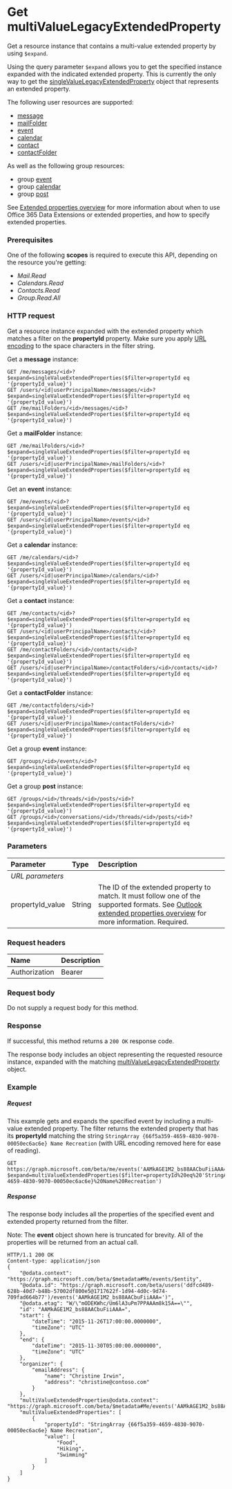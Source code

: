 # Get multiValueLegacyExtendedProperty

Get a resource instance that contains a multi-value extended property by using `$expand`.

Using the query parameter `$expand` allows you to get the specified instance expanded with the indicated extended 
property. This is currently the only way to get the [singleValueLegacyExtendedProperty](../resources/singleValueLegacyExtendedProperty.md)
object that represents an extended property.

The following user resources are supported:
- [message](../resources/message.md)
- [mailFolder](../resources/mailfolder.md)
- [event](../resources/event.md)
- [calendar](../resources/calendar.md)
- [contact](../resources/contact.md)
- [contactFolder](../resources/contactfolder.md) 

As well as the following group resources:
- group [event](../resources/event.md)
- group [calendar](../resources/calendar.md)
- group [post](../resources/post.md) 

See [Extended properties overview](../resources/extended-properties-overview.md) for more information about when to use 
Office 365 Data Extensions or extended properties, and how to specify extended properties.

### Prerequisites
One of the following **scopes** is required to execute this API, depending on the resource you're
getting:
- _Mail.Read_
- _Calendars.Read_
- _Contacts.Read_
- _Group.Read.All_ 
 
### HTTP request

Get a resource instance expanded with the extended property which matches a filter on the 
**propertyId** property. Make sure you apply 
[URL encoding](http://www.w3schools.com/tags/ref_urlencode.asp) to the space characters in the filter string.

Get a **message** instance:
<!-- { "blockType": "ignored" } -->
```http
GET /me/messages/<id>?$expand=singleValueExtendedProperties($filter=propertyId eq '{propertyId_value}')
GET /users/<id|userPrincipalName>/messages/<id>?$expand=singleValueExtendedProperties($filter=propertyId eq '{propertyId_value}')
GET /me/mailFolders/<id>/messages/<id>?$expand=singleValueExtendedProperties($filter=propertyId eq '{propertyId_value}')
```
Get a **mailFolder** instance:
<!-- { "blockType": "ignored" } -->
```http
GET /me/mailFolders/<id>?$expand=singleValueExtendedProperties($filter=propertyId eq '{propertyId_value}')
GET /users/<id|userPrincipalName>/mailFolders/<id>?$expand=singleValueExtendedProperties($filter=propertyId eq '{propertyId_value}')
```

Get an **event** instance:
<!-- { "blockType": "ignored" } -->
```http
GET /me/events/<id>?$expand=singleValueExtendedProperties($filter=propertyId eq '{propertyId_value}')
GET /users/<id|userPrincipalName>/events/<id>?$expand=singleValueExtendedProperties($filter=propertyId eq '{propertyId_value}')
```
Get a **calendar** instance:
<!-- { "blockType": "ignored" } -->
```http
GET /me/calendars/<id>?$expand=singleValueExtendedProperties($filter=propertyId eq '{propertyId_value}')
GET /users/<id|userPrincipalName>/calendars/<id>?$expand=singleValueExtendedProperties($filter=propertyId eq '{propertyId_value}')
```
Get a **contact** instance:
<!-- { "blockType": "ignored" } -->
```http
GET /me/contacts/<id>?$expand=singleValueExtendedProperties($filter=propertyId eq '{propertyId_value}')
GET /users/<id|userPrincipalName>/contacts/<id>?$expand=singleValueExtendedProperties($filter=propertyId eq '{propertyId_value}')
GET /me/contactFolders/<id>/contacts/<id>?$expand=singleValueExtendedProperties($filter=propertyId eq '{propertyId_value}')
GET /users/<id|userPrincipalName>/contactFolders/<id>/contacts/<id>?$expand=singleValueExtendedProperties($filter=propertyId eq '{propertyId_value}')
```
Get a **contactFolder** instance:
<!-- { "blockType": "ignored" } -->
```http
GET /me/contactfolders/<id>?$expand=singleValueExtendedProperties($filter=propertyId eq '{propertyId_value}')
GET /users/<id|userPrincipalName>/contactFolders/<id>?$expand=singleValueExtendedProperties($filter=propertyId eq '{propertyId_value}')
```
Get a group **event** instance:
<!-- { "blockType": "ignored" } -->
```http
GET /groups/<id>/events/<id>?$expand=singleValueExtendedProperties($filter=propertyId eq '{propertyId_value}')
```

Get a group **post** instance:
<!-- { "blockType": "ignored" } -->
```http
GET /groups/<id>/threads/<id>/posts/<id>?$expand=singleValueExtendedProperties($filter=propertyId eq '{propertyId_value}')
GET /groups/<id>/conversations/<id>/threads/<id>/posts/<id>?$expand=singleValueExtendedProperties($filter=propertyId eq '{propertyId_value}')
```

### Parameters
|**Parameter**|**Type**|**Description**|
|:-----|:-----|:-----|
|_URL parameters_|
|propertyId_value|String|The ID of the extended property to match. It must follow one of the supported formats. See [Outlook extended properties overview](../resources/extended-properties-overview.md) for more information. Required.|


### Request headers
| Name      |Description|
|:----------|:----------|
| Authorization  | Bearer <code>|


### Request body
Do not supply a request body for this method.
### Response
If successful, this method returns a `200 OK` response code. 

The response body includes an object representing the requested resource instance, expanded with the matching 
[multiValueLegacyExtendedProperty](../resources/multivaluelegacyextendedproperty.md) object.

### Example
##### Request
This example gets and expands the specified event by including a multi-value extended property. The filter returns the 
extended property that has its **propertyId** matching the string `StringArray {66f5a359-4659-4830-9070-00050ec6ac6e} Name Recreation`
(with URL encoding removed here for ease of reading).

<!-- { "blockType": "ignored" } -->
```http
GET https://graph.microsoft.com/beta/me/events('AAMkAGE1M2_bs88AACbuFiiAAA=')?$expand=multiValueExtendedProperties($filter=propertyId%20eq%20'StringArray%20{66f5a359-4659-4830-9070-00050ec6ac6e}%20Name%20Recreation')
```
##### Response

The response body includes all the properties of the specified event and extended property returned from the filter.

Note: The **event** object shown here is truncated for brevity. All of the properties will be returned from an actual call.

<!-- { "blockType": "ignored" } -->
```http
HTTP/1.1 200 OK
Content-type: application/json
{
    "@odata.context": "https://graph.microsoft.com/beta/$metadata#Me/events/$entity",
    "@odata.id": "https://graph.microsoft.com/beta/users('ddfcd489-628b-40d7-b48b-57002df800e5@1717622f-1d94-4d0c-9d74-709fad664b77')/events('AAMkAGE1M2_bs88AACbuFiiAAA=')",
    "@odata.etag": "W/\"mODEKWhc/Um6lA3uPm7PPAAAm8k15A==\"",
    "id": "AAMkAGE1M2_bs88AACbuFiiAAA=",
    "start": {
        "dateTime": "2015-11-26T17:00:00.0000000",
        "timeZone": "UTC"
    },
    "end": {
        "dateTime": "2015-11-30T05:00:00.0000000",
        "timeZone": "UTC"
    },
    "organizer": {
        "emailAddress": {
            "name": "Christine Irwin",
            "address": "christine@contoso.com"
        }
    },
    "multiValueExtendedProperties@odata.context": "https://graph.microsoft.com/beta/$metadata#Me/events('AAMkAGE1M2_bs88AACbuFiiAAA%3D')/multiValueExtendedProperties",
    "multiValueExtendedProperties": [
        {
            "propertyId": "StringArray {66f5a359-4659-4830-9070-00050ec6ac6e} Name Recreation",
            "value": [
                "Food",
                "Hiking",
                "Swimming"
            ]
        }
    ]
}
```

<!-- uuid: 8fcb5dbc-d5aa-4681-8e31-b001d5168d79
2015-10-25 14:57:30 UTC -->
<!-- {
  "type": "#page.annotation",
  "description": "Get multiValueLegacyExtendedProperty",
  "keywords": "",
  "section": "documentation",
  "tocPath": ""
}-->